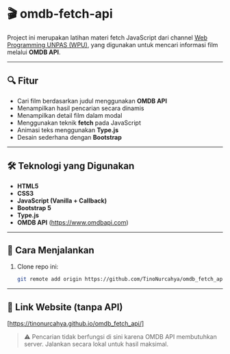 # 🎬 omdb-fetch-api

Project ini merupakan latihan materi fetch JavaScript dari channel [Web Programming UNPAS (WPU)](https://www.youtube.com/c/WebProgrammingUNPAS), yang digunakan untuk mencari informasi film melalui **OMDB API**.

---

## 🔍 Fitur

- Cari film berdasarkan judul menggunakan **OMDB API**
- Menampilkan hasil pencarian secara dinamis
- Menampilkan detail film dalam modal
- Menggunakan teknik **fetch** pada JavaScript
- Animasi teks menggunakan **Type.js**
- Desain sederhana dengan **Bootstrap**

---

## 🛠️ Teknologi yang Digunakan

- **HTML5**
- **CSS3**
- **JavaScript (Vanilla + Callback)**
- **Bootstrap 5**
- **Type.js**
- **OMDB API** (https://www.omdbapi.com)

---

## 🚀 Cara Menjalankan

1. Clone repo ini:
   ```bash
   git remote add origin https://github.com/TinoNurcahya/omdb_fetch_api.git
---

## 🔗 Link Website (tanpa API)
[https://tinonurcahya.github.io/omdb_fetch_api/]
> ⚠️ Pencarian tidak berfungsi di sini karena OMDB API membutuhkan server. Jalankan secara lokal untuk hasil maksimal.
